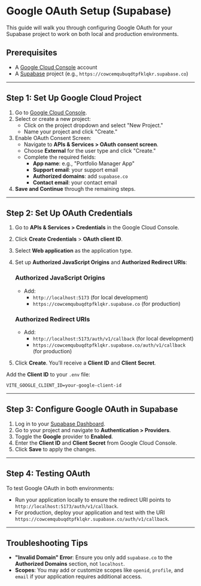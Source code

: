 # Google OAuth Setup (Supabase)

This guide will walk you through configuring Google OAuth for your Supabase project to work on both local and production environments.

## Prerequisites

- A [Google Cloud Console](https://console.cloud.google.com/) account
- A [Supabase](https://supabase.com/) project (e.g., `https://cowcemqubuqdtpfklqkr.supabase.co`)

---

## Step 1: Set Up Google Cloud Project

1. Go to [Google Cloud Console](https://console.cloud.google.com/).
2. Select or create a new project:
   - Click on the project dropdown and select "New Project."
   - Name your project and click "Create."
3. Enable OAuth Consent Screen:
   - Navigate to **APIs & Services > OAuth consent screen**.
   - Choose **External** for the user type and click "Create."
   - Complete the required fields:
     - **App name**: e.g., "Portfolio Manager App"
     - **Support email**: your support email
     - **Authorized domains**: add `supabase.co`
     - **Contact email**: your contact email
4. **Save and Continue** through the remaining steps.

---

## Step 2: Set Up OAuth Credentials

1. Go to **APIs & Services > Credentials** in the Google Cloud Console.
2. Click **Create Credentials** > **OAuth client ID**.
3. Select **Web application** as the application type.
4. Set up **Authorized JavaScript Origins** and **Authorized Redirect URIs**:

   ### Authorized JavaScript Origins

   - Add:
     - `http://localhost:5173` (for local development)
     - `https://cowcemqubuqdtpfklqkr.supabase.co` (for production)

   ### Authorized Redirect URIs

   - Add:
     - `http://localhost:5173/auth/v1/callback` (for local development)
     - `https://cowcemqubuqdtpfklqkr.supabase.co/auth/v1/callback` (for production)

5. Click **Create**. You’ll receive a **Client ID** and **Client Secret**.

Add the **Client ID** to your `.env` file:

```
VITE_GOOGLE_CLIENT_ID=your-google-client-id
```

---

## Step 3: Configure Google OAuth in Supabase

1. Log in to your [Supabase Dashboard](https://app.supabase.com/).
2. Go to your project and navigate to **Authentication > Providers**.
3. Toggle the **Google** provider to **Enabled**.
4. Enter the **Client ID** and **Client Secret** from Google Cloud Console.
5. Click **Save** to apply the changes.

---

## Step 4: Testing OAuth

To test Google OAuth in both environments:

- Run your application locally to ensure the redirect URI points to `http://localhost:5173/auth/v1/callback`.
- For production, deploy your application and test with the URI `https://cowcemqubuqdtpfklqkr.supabase.co/auth/v1/callback`.

---

## Troubleshooting Tips

- **"Invalid Domain" Error**: Ensure you only add `supabase.co` to the **Authorized Domains** section, not `localhost`.
- **Scopes**: You may add or customize scopes like `openid`, `profile`, and `email` if your application requires additional access.
